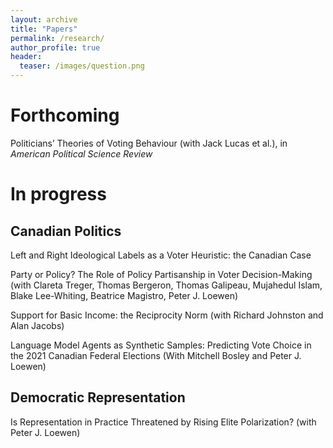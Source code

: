 ```yaml
---
layout: archive
title: "Papers"
permalink: /research/
author_profile: true
header:
  teaser: /images/question.png
---
```



# Forthcoming

Politicians’ Theories of Voting Behaviour (with Jack Lucas et al.), in _American Political Science Review_


# In progress

## Canadian Politics

Left and Right Ideological Labels as a Voter Heuristic: the Canadian Case

Party or Policy? The Role of Policy Partisanship in Voter Decision-Making (with Clareta Treger, Thomas Bergeron, Thomas Galipeau, Mujahedul Islam, Blake Lee-Whiting, Beatrice Magistro, Peter J. Loewen)

Support for Basic Income: the Reciprocity Norm (with Richard Johnston and Alan Jacobs)

Language Model Agents as Synthetic Samples: Predicting Vote Choice in the 2021 Canadian Federal Elections (With Mitchell Bosley and Peter J. Loewen)


## Democratic Representation

Is Representation in Practice Threatened by Rising Elite Polarization? (with Peter J. Loewen)
